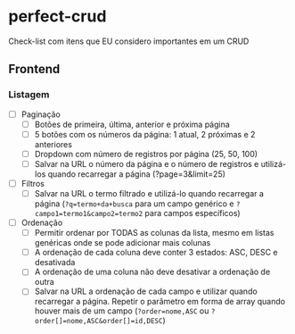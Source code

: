 # perfect-crud

Check-list com itens que EU considero importantes em um CRUD

## Frontend

### Listagem

- [ ] Paginação
  - [ ] Botões de primeira, última, anterior e próxima página
  - [ ] 5 botões com os números da página: 1 atual, 2 próximas e 2 anteriores
  - [ ] Dropdown com número de registros por página (25, 50, 100)
  - [ ] Salvar na URL o número da página e o número de registros e utilizá-los quando recarregar a página (?page=3&limit=25)
- [ ] Filtros
  - [ ] Salvar na URL o termo filtrado e utilizá-lo quando recarregar a página (`?q=termo+da+busca` para um campo genérico e `?campo1=termo1&campo2=termo2` para campos específicos)
- [ ] Ordenação
  - [ ] Permitir ordenar por TODAS as colunas da lista, mesmo em listas genéricas onde se pode adicionar mais colunas
  - [ ] A ordenação de cada coluna deve conter 3 estados: ASC, DESC e desativada
  - [ ] A ordenação de uma coluna não deve desativar a ordenação de outra
  - [ ] Salvar na URL a ordenação de cada campo e utilizar quando recarregar a página. Repetir o parâmetro em forma de array quando houver mais de um campo (`?order=nome,ASC` ou `?order[]=nome,ASC&order[]=id,DESC`)
